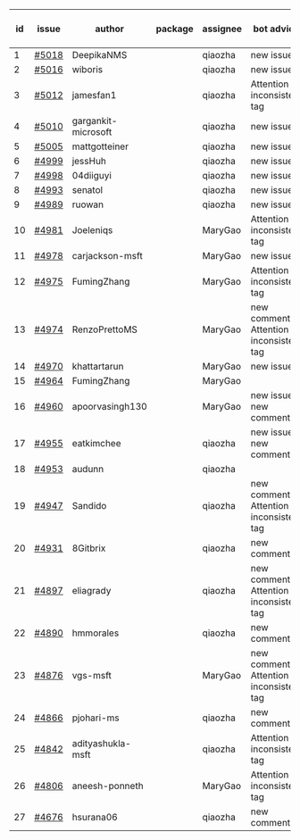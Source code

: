 | id | issue | author | package | assignee | bot advice | created date of issue | target release date | date from target |
| ------ | ------ | ------ | ------ | ------ | ------ | ------ | ------ | :-----: |
| 1 | [#5018](https://github.com/Azure/sdk-release-request/issues/5018) | DeepikaNMS |  | qiaozha | new issue. | 02-29 | 03-22 |  |
| 2 | [#5016](https://github.com/Azure/sdk-release-request/issues/5016) | wiboris |  | qiaozha | new issue. | 02-29 | 03-22 |  |
| 3 | [#5012](https://github.com/Azure/sdk-release-request/issues/5012) | jamesfan1 |  | qiaozha | Attention to inconsistent tag | 02-28 | 03-22 |  |
| 4 | [#5010](https://github.com/Azure/sdk-release-request/issues/5010) | gargankit-microsoft |  | qiaozha | new issue. | 02-28 | 03-22 |  |
| 5 | [#5005](https://github.com/Azure/sdk-release-request/issues/5005) | mattgotteiner |  | qiaozha | new issue. | 02-27 | 03-22 |  |
| 6 | [#4999](https://github.com/Azure/sdk-release-request/issues/4999) | jessHuh |  | qiaozha | new issue. | 02-27 | 03-22 |  |
| 7 | [#4998](https://github.com/Azure/sdk-release-request/issues/4998) | 04diiguyi |  | qiaozha | new issue. | 02-27 | 03-22 |  |
| 8 | [#4993](https://github.com/Azure/sdk-release-request/issues/4993) | senatol |  | qiaozha | new issue. | 02-27 | 03-22 |  |
| 9 | [#4989](https://github.com/Azure/sdk-release-request/issues/4989) | ruowan |  | qiaozha | new issue. | 02-27 | 03-22 |  |
| 10 | [#4981](https://github.com/Azure/sdk-release-request/issues/4981) | Joeleniqs |  | MaryGao | Attention to inconsistent tag | 02-24 | 03-22 |  |
| 11 | [#4978](https://github.com/Azure/sdk-release-request/issues/4978) | carjackson-msft |  | MaryGao | new issue. | 02-22 | 03-22 |  |
| 12 | [#4975](https://github.com/Azure/sdk-release-request/issues/4975) | FumingZhang |  | MaryGao | Attention to inconsistent tag | 02-21 | 03-22 |  |
| 13 | [#4974](https://github.com/Azure/sdk-release-request/issues/4974) | RenzoPrettoMS |  | MaryGao | new comment. Attention to inconsistent tag | 02-21 | 03-22 |  |
| 14 | [#4970](https://github.com/Azure/sdk-release-request/issues/4970) | khattartarun |  | MaryGao | new issue. | 02-20 | 03-22 |  |
| 15 | [#4964](https://github.com/Azure/sdk-release-request/issues/4964) | FumingZhang |  | MaryGao |  | 02-19 | 03-22 |  |
| 16 | [#4960](https://github.com/Azure/sdk-release-request/issues/4960) | apoorvasingh130 |  | MaryGao | new issue. new comment. | 02-19 | 03-22 |  |
| 17 | [#4955](https://github.com/Azure/sdk-release-request/issues/4955) | eatkimchee |  | qiaozha | new issue. new comment. | 02-17 | 03-22 |  |
| 18 | [#4953](https://github.com/Azure/sdk-release-request/issues/4953) | audunn |  | qiaozha |  | 02-16 | 03-22 |  |
| 19 | [#4947](https://github.com/Azure/sdk-release-request/issues/4947) | Sandido |  | qiaozha | new comment. Attention to inconsistent tag | 02-15 | 03-22 |  |
| 20 | [#4931](https://github.com/Azure/sdk-release-request/issues/4931) | 8Gitbrix |  | qiaozha | new comment. | 01-31 | 02-23 |  |
| 21 | [#4897](https://github.com/Azure/sdk-release-request/issues/4897) | eliagrady |  | qiaozha | new comment. Attention to inconsistent tag | 01-18 | 02-23 |  |
| 22 | [#4890](https://github.com/Azure/sdk-release-request/issues/4890) | hmmorales |  | qiaozha | new comment. | 01-16 | 02-23 |  |
| 23 | [#4876](https://github.com/Azure/sdk-release-request/issues/4876) | vgs-msft |  | MaryGao | new comment. Attention to inconsistent tag | 01-09 | 02-23 |  |
| 24 | [#4866](https://github.com/Azure/sdk-release-request/issues/4866) | pjohari-ms |  | qiaozha | new comment. | 01-06 | 02-23 |  |
| 25 | [#4842](https://github.com/Azure/sdk-release-request/issues/4842) | adityashukla-msft |  | qiaozha | Attention to inconsistent tag | 12-20 | 02-23 |  |
| 26 | [#4806](https://github.com/Azure/sdk-release-request/issues/4806) | aneesh-ponneth |  | MaryGao | Attention to inconsistent tag | 11-29 | 02-23 |  |
| 27 | [#4676](https://github.com/Azure/sdk-release-request/issues/4676) | hsurana06 |  | qiaozha | new comment. | 10-23 | 02-23 |  |
